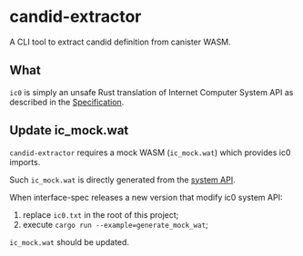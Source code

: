 # candid-extractor

A CLI tool to extract candid definition from canister WASM.

## What

`ic0` is simply an unsafe Rust translation of Internet Computer System API as described in the [Specification](https://internetcomputer.org/docs/current/references/ic-interface-spec/#system-api-imports).

## Update ic_mock.wat

`candid-extractor` requires a mock WASM (`ic_mock.wat`) which provides ic0 imports.

Such `ic_mock.wat` is directly generated from the [system API][1].

When interface-spec releases a new version that modify ic0 system API:

1. replace `ic0.txt` in the root of this project;
2. execute `cargo run --example=generate_mock_wat`;

`ic_mock.wat` should be updated.

[1]: https://internetcomputer.org/docs/current/references/ic-interface-spec/#system-api-imports
